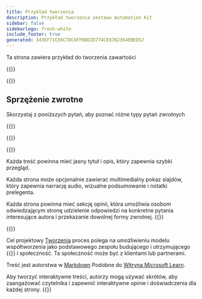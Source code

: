 ```yaml
---
title: Przykład tworzenia
description: Przykład tworzenia zestawu Automation Kit
sidebar: false
sidebarlogo: fresh-white
include_footer: true
generated: 343EF71CE6C7DC6FFBDD2D774CE87B2364EBED52
---
```


<div class="optional">

Ta strona zawiera przykład do tworzenia zawartości

</div>

{{<presentation slides="1,2">}}

<div class="optional">

{{<presentationStyles>}}

## Sprzężenie zwrotne

Skorzystaj z poniższych pytań, aby poznać różne typy pytań zwrotnych

{{<questions name="/content/pl/contribution/sample.json" completed="Dziękujemy za wypełnienie pytań" shownavigationbuttons="false" locale="pl">}}

</div>

</div>

{{<slideStyles>}}

{{<slide  id="slide1" audio="authoring/overview.mp3?v=1" description="Authoring Overview" localImage="/images/illustrations/Authoring-Overview.svg" >}}

Każda treść powinna mieć jasny tytuł i opis, który zapewnia szybki przegląd.

Każda strona może opcjonalnie zawierać multimedialny pokaz slajdów, który zapewnia narrację audio, wizualne podsumowanie i notatki prelegenta.

Każda strona powinna mieć sekcję opinii, która umożliwia osobom odwiedzającym stronę udzielenie odpowiedzi na konkretne pytania interesujące autora i przekazanie dowolnej formy zwrotnej.
{{</slide>}}

{{<slide  id="slide2" audio="authoring/goals.mp3" description="Authoring Goals" localImage="/images/illustrations/Authoring-Goals.svg" >}}

Cel projektowy [Tworzenia](/pl/contribution/authoring) proces polega na umożliwieniu modelu współtworzenia jako podstawowego zespołu budującego i utrzymującego {{<product-name>}} i społeczność. Ta społeczność może być z klientami lub partnerami.

Treść jest autorstwa w [Markdown](https://learn.microsoft.com/contribute/markdown-reference) Podobne do [Witryna Microsoft Learn](https://learn.microsoft.com).

Aby tworzyć interaktywne treści, autorzy mogą używać skrótów, aby zaangażować czytelnika i zapewnić interaktywne opinie i doświadczenia dla każdej strony.
{{</slide>}}
